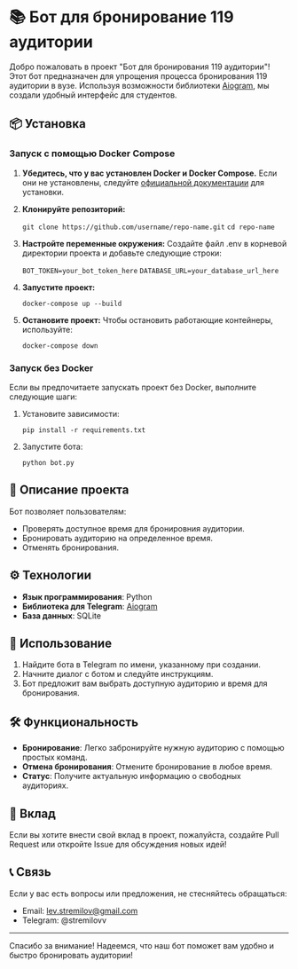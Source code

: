 # 📚 Бот для бронирование 119 аудитории

Добро пожаловать в проект "Бот для бронирования 119 аудитории"! Этот бот предназначен для упрощения процесса бронирования 119 аудитории в вузе. Используя возможности библиотеки [Aiogram](https://docs.aiogram.dev/), мы создали удобный интерфейс для студентов.

## 📦 Установка

### Запуск с помощью Docker Compose

1. **Убедитесь, что у вас установлен Docker и Docker Compose.** Если они не установлены, следуйте [официальной документации](https://docs.docker.com/get-docker/) для установки.

2. **Клонируйте репозиторий:**
   
   `git clone https://github.com/username/repo-name.git`
   `cd repo-name`
   
3. **Настройте переменные окружения:**
   Создайте файл .env в корневой директории проекта и добавьте следующие строки:
   
   `BOT_TOKEN=your_bot_token_here`
   `DATABASE_URL=your_database_url_here`
   
4. **Запустите проект:**
   
   `docker-compose up --build`
   
5. **Остановите проект:**
   Чтобы остановить работающие контейнеры, используйте:
   
   `docker-compose down`
   
### Запуск без Docker

Если вы предпочитаете запускать проект без Docker, выполните следующие шаги:

1. Установите зависимости:
   
   `pip install -r requirements.txt`
   
2. Запустите бота:
   
   `python bot.py`


## 🚀 Описание проекта

Бот позволяет пользователям:
- Проверять доступное время для бронировния аудитории.
- Бронировать аудиторию на определенное время.
- Отменять бронирования.

## ⚙️ Технологии

- **Язык программирования**: Python
- **Библиотека для Telegram**: [Aiogram](https://docs.aiogram.dev/)
- **База данных**: SQLite

## 📱 Использование

1. Найдите бота в Telegram по имени, указанному при создании.
2. Начните диалог с ботом и следуйте инструкциям.
3. Бот предложит вам выбрать доступную аудиторию и время для бронирования.

## 🛠️ Функциональность

- **Бронирование**: Легко забронируйте нужную аудиторию с помощью простых команд.
- **Отмена бронирования**: Отмените бронирование в любое время.
- **Статус**: Получите актуальную информацию о свободных аудиториях.


## 🤝 Вклад

Если вы хотите внести свой вклад в проект, пожалуйста, создайте Pull Request или откройте Issue для обсуждения новых идей!

## 📞 Связь

Если у вас есть вопросы или предложения, не стесняйтесь обращаться:
- Email: lev.stremilov@gmail.com
- Telegram: @stremilovv

---

Спасибо за внимание! Надеемся, что наш бот поможет вам удобно и быстро бронировать аудитории!
